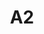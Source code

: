 ---
layout: prologo
menu: false
title: A2
title-tei: PRÓLOGO
letter: A
number: 2
description: Prólogo A
permalink: /A2/
prev: A1
next: A3A
---